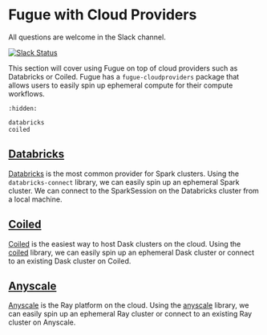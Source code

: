 # Fugue with Cloud Providers

All questions are welcome in the Slack channel.

[![Slack Status](https://img.shields.io/badge/slack-join_chat-white.svg?logo=slack&style=social)](http://slack.fugue.ai)

This section will cover using Fugue on top of cloud providers such as Databricks or Coiled. Fugue has a `fugue-cloudproviders` package that allows users to easily spin up ephemeral compute for their compute workflows.

```{toctree}
:hidden:

databricks
coiled
```

## [Databricks](databricks.ipynb)

[Databricks](https://www.databricks.com/) is the most common provider for Spark clusters. Using the `databricks-connect` library, we can easily spin up an ephemeral Spark cluster. We can connect to the SparkSession on the Databricks cluster from a local machine.

## [Coiled](coiled.ipynb)

[Coiled](https://coiled.io/) is the easiest way to host Dask clusters on the cloud. Using the [coiled](https://pypi.org/project/coiled/) library, we can easily spin up an ephemeral Dask cluster or connect to an existing Dask cluster on Coiled.

## [Anyscale](anyscale.ipynb)

[Anyscale](https://www.anyscale.com/) is the Ray platform on the cloud. Using the [anyscale](https://pypi.org/project/anyscale/) library, we can easily spin up an ephemeral Ray cluster or connect to an existing Ray cluster on Anyscale.